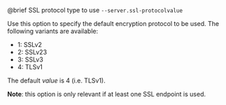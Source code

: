 

@brief SSL protocol type to use
`--server.ssl-protocolvalue`

Use this option to specify the default encryption protocol to be used.
The following variants are available:
- 1: SSLv2
- 2: SSLv23
- 3: SSLv3
- 4: TLSv1

The default *value* is 4 (i.e. TLSv1).

**Note**: this option is only relevant if at least one SSL endpoint is
used.

